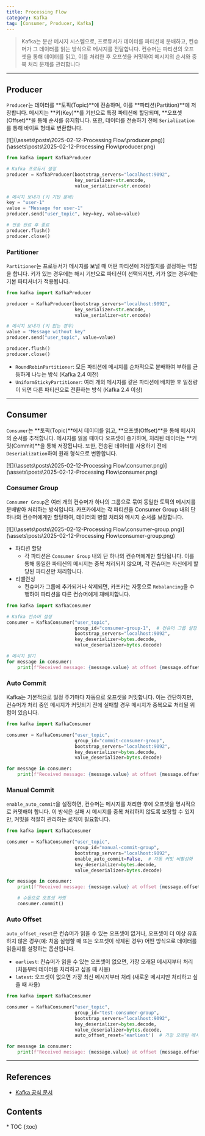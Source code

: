 ```yaml
---
title: Processing Flow
category: Kafka
tag: [Consumer, Producer, Kafka]
---
```


> Kafka는 분산 메시지 시스템으로, 프로듀서가 데이터를 파티션에 분배하고, 컨슈머가 그 데이터를 읽는 방식으로 메시지를 전달합니다. 컨슈머는 파티션의 오프셋을 통해 데이터를 읽고, 이를 처리한 후 오프셋을 커밋하여 메시지의 순서와 중복 처리 문제를 관리합니다

---

## Producer
`Producer`는 데이터를 **토픽(Topic)**에 전송하며, 이를 **파티션(Partition)**에 저장합니다. 메시지는 **키(Key)**를 기반으로 특정 파티션에 할당되며, **오프셋(Offset)**을 통해 순서를 유지합니다. 또한, 데이터를 전송하기 전에 `Serialization`를 통해 바이트 형태로 변환합니다.

[![](\assets\posts\2025-02-12-Processing Flow\producer.png)](\assets\posts\2025-02-12-Processing Flow\producer.png)

```python
from kafka import KafkaProducer

# Kafka 프로듀서 설정
producer = KafkaProducer(bootstrap_servers="localhost:9092",
                         key_serializer=str.encode,
                         value_serializer=str.encode)

# 메시지 보내기 (키 기반 분배)
key = "user-1"
value = "Message for user-1"
producer.send("user_topic", key=key, value=value)

# 전송 완료 후 종료
producer.flush()
producer.close()
```

### Partitioner
`Partitioner`는 프로듀서가 메시지를 보낼 때 어떤 파티션에 저장할지를 결정하는 역할을 합니다. 키가 있는 경우에는 해시 기반으로 파티션이 선택되지만, 키가 없는 경우에는 기본 파티셔너가 적용됩니다.

```python
from kafka import KafkaProducer

producer = KafkaProducer(bootstrap_servers="localhost:9092",
                         key_serializer=str.encode,
                         value_serializer=str.encode)

# 메시지 보내기 (키 없는 경우)
value = "Message without key"
producer.send("user_topic", value=value)

producer.flush()
producer.close()
```

- `RoundRobinPartitioner`: 모든 파티션에 메시지를 순차적으로 분배하여 부하를 균등하게 나누는 방식 (Kafka 2.4 이전)
- `UniformStickyPartitioner`: 여러 개의 메시지를 같은 파티션에 배치한 후 일정량이 되면 다른 파티션으로 전환하는 방식 (Kafka 2.4 이상)

---

## Consumer
`Consumer`는 **토픽(Topic)**에서 데이터를 읽고, **오프셋(Offset)**을 통해 메시지의 순서를 추적합니다. 메시지를 읽을 때마다 오프셋이 증가하며, 처리된 데이터는 **커밋(Commit)**을 통해 저장됩니다. 또한, 전송된 데이터를 사용하기 전에 `Deserialization`하여 원래 형식으로 변환합니다.

[![](\assets\posts\2025-02-12-Processing Flow\consumer.png)](\assets\posts\2025-02-12-Processing Flow\consumer.png)

### Consumer Group
`Consumer Group`은 여러 개의 컨슈머가 하나의 그룹으로 묶여 동일한 토픽의 메시지를 분배받아 처리하는 방식입니다. 카프카에서는 각 파티션을 Consumer Group 내의 단 하나의 컨슈머에게만 할당하여, 데이터의 병렬 처리와 메시지 순서를 보장합니다.

[![](\assets\posts\2025-02-12-Processing Flow\consumer-group.png)](\assets\posts\2025-02-12-Processing Flow\consumer-group.png)

- 파티션 할당
  - 각 파티션은 `Consumer Group` 내의 단 하나의 컨슈머에게만 할당됩니다. 이를 통해 동일한 파티션의 메시지는 중복 처리되지 않으며, 각 컨슈머는 자신에게 할당된 파티션만 처리합니다.
- 리밸런싱
  - 컨슈머가 그룹에 추가되거나 삭제되면, 카프카는 자동으로 `Rebalancing`을 수행하여 파티션을 다른 컨슈머에게 재배치합니다.

```python
from kafka import KafkaConsumer

# Kafka 컨슈머 설정
consumer = KafkaConsumer("user_topic",
                         group_id="consumer-group-1",  # 컨슈머 그룹 설정
                         bootstrap_servers="localhost:9092",
                         key_deserializer=bytes.decode,
                         value_deserializer=bytes.decode)

# 메시지 읽기
for message in consumer:
    print(f"Received message: {message.value} at offset {message.offset}")
```

### Auto Commit
Kafka는 기본적으로 일정 주기마다 자동으로 오프셋을 커밋합니다. 이는 간단하지만, 컨슈머가 처리 중인 메시지가 커밋되기 전에 실패할 경우 메시지가 중복으로 처리될 위험이 있습니다.

```python
from kafka import KafkaConsumer

consumer = KafkaConsumer("user_topic",
                         group_id="commit-consumer-group",
                         bootstrap_servers="localhost:9092",
                         key_deserializer=bytes.decode,
                         value_deserializer=bytes.decode)

for message in consumer:
    print(f"Received message: {message.value} at offset {message.offset}")
```

### Manual Commit
`enable_auto_commit`을 설정하면, 컨슈머는 메시지를 처리한 후에 오프셋을 명시적으로 커밋해야 합니다. 이 방식은 실패 시 메시지를 중복 처리하지 않도록 보장할 수 있지만, 커밋을 적절히 관리하는 로직이 필요합니다.

```python
from kafka import KafkaConsumer

consumer = KafkaConsumer("user_topic",
                         group_id="manual-commit-group",
                         bootstrap_servers="localhost:9092",
                         enable_auto_commit=False,  # 자동 커밋 비활성화
                         key_deserializer=bytes.decode,
                         value_deserializer=bytes.decode)

for message in consumer:
    print(f"Received message: {message.value} at offset {message.offset}")

    # 수동으로 오프셋 커밋
    consumer.commit()
```


### Auto Offset
`auto_offset_reset`은 컨슈머가 읽을 수 있는 오프셋이 없거나, 오프셋이 더 이상 유효하지 않은 경우(예: 처음 실행할 때 또는 오프셋이 삭제된 경우) 어떤 방식으로 데이터를 읽을지를 설정하는 옵션입니다. 

- `earliest`: 컨슈머가 읽을 수 있는 오프셋이 없으면, 가장 오래된 메시지부터 처리 (처음부터 데이터를 처리하고 싶을 때 사용)
- `latest`: 오프셋이 없으면 가장 최신 메시지부터 처리 (새로운 메시지만 처리하고 싶을 때 사용)

```python
from kafka import KafkaConsumer

consumer = KafkaConsumer("user_topic",
                         group_id="test-consumer-group",
                         bootstrap_servers="localhost:9092",
                         key_deserializer=bytes.decode,
                         value_deserializer=bytes.decode,
                         auto_offset_reset='earliest')  # 가장 오래된 메시지부터 처리

for message in consumer:
    print(f"Received message: {message.value} at offset {message.offset}")
```

---

## References
- [Kafka 공식 문서](https://kafka.apache.org/documentation/)

<nav class="post-toc" markdown="1">
  <h2>Contents</h2>
* TOC
{:toc}
</nav>
